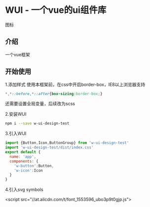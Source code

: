 # WUI - 一个vue的ui组件库

图标

## 介绍
一个vue框架

## 开始使用
1.添加样式
使用本框架前，在css中开启border-box，IE8以上浏览器支持

```css
*,*::before,*::after{box-sizing:border-box;}
```

还需要设置全局变量，后续改为scss

2.安装WUI

```bash
npm i --save w-ui-design-test
```

3.引入WUI

```js
import {Button,Icon,ButtonGroup} from 'w-ui-design-test'
import 'w-ui-design-test/dist/index.css'
export default {
  name: 'app',
  components: {
    'w-button':Button,
    'w-icon':Icon
  }
}
```

4.引入svg symbols

<script src="//at.alicdn.com/t/font_1553596_ubo3p9t0gjp.js"></script>

















